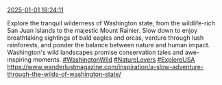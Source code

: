 [2025-01-01 18:24:11](https://mstdn.social/@hill_wanderer/113754495457200850)

Explore the tranquil wilderness of Washington state, from the wildlife-rich San Juan Islands to the majestic Mount Rainier. Slow down to enjoy breathtaking sightings of bald eagles and orcas, venture through lush rainforests, and ponder the balance between nature and human impact. Washington&#39;s wild landscapes promise conservation tales and awe-inspiring moments. <a href="https://mstdn.social/tags/WashingtonWild" class="mention hashtag" rel="tag">#WashingtonWild</a> <a href="https://mstdn.social/tags/NatureLovers" class="mention hashtag" rel="tag">#NatureLovers</a> <a href="https://mstdn.social/tags/ExploreUSA" class="mention hashtag" rel="tag">#ExploreUSA</a> <a href="https://www.wanderlustmagazine.com/inspiration/a-slow-adventure-through-the-wilds-of-washington-state/" target="_blank" rel="nofollow noopener noreferrer" translate="no">https://www.wanderlustmagazine.com/inspiration/a-slow-adventure-through-the-wilds-of-washington-state/</a>